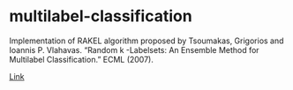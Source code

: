 # multilabel-classification

Implementation of RAKEL algorithm proposed by Tsoumakas, Grigorios and Ioannis P. Vlahavas. “Random k -Labelsets: An Ensemble Method for Multilabel Classification.” ECML (2007).

[Link](../ensemble.py)
